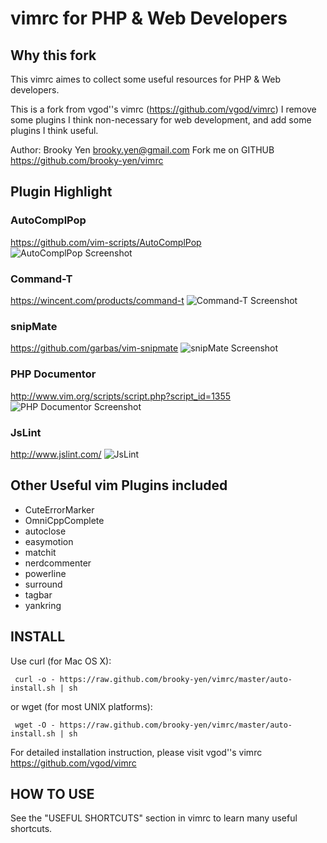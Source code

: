 vimrc for PHP & Web Developers
============


Why this fork
----------------
This vimrc aimes to collect some useful resources for PHP & Web developers.

This is a fork from vgod''s vimrc (https://github.com/vgod/vimrc)
I remove some plugins I think non-necessary for web development, and add some plugins I think useful.

Author: Brooky Yen <brooky.yen@gmail.com>
Fork me on GITHUB  https://github.com/brooky-yen/vimrc

Plugin Highlight
----------------

### AutoComplPop ######
https://github.com/vim-scripts/AutoComplPop
![AutoComplPop Screenshot](http://farm8.staticflickr.com/7239/7192505960_fd1f8f6cdb.jpg)


### Command-T ######
https://wincent.com/products/command-t
![Command-T Screenshot](http://farm8.staticflickr.com/7090/7192695392_14097b2809_z.jpg)


### snipMate ######
https://github.com/garbas/vim-snipmate
![snipMate Screenshot](http://farm8.staticflickr.com/7074/7192612390_1fa4ed06d3.jpg)


### PHP Documentor ###
http://www.vim.org/scripts/script.php?script_id=1355
![PHP Documentor Screenshot](http://farm8.staticflickr.com/7225/7192639816_8b56645164_z.jpg)


### JsLint ###
http://www.jslint.com/
![JsLint](http://farm8.staticflickr.com/7085/7192658764_f94beb12ff_z.jpg)


Other Useful vim Plugins included
----------------
* CuteErrorMarker
* OmniCppComplete
* autoclose
* easymotion
* matchit
* nerdcommenter
* powerline
* surround
* tagbar
* yankring


INSTALL
----------------
Use curl (for Mac OS X):

     curl -o - https://raw.github.com/brooky-yen/vimrc/master/auto-install.sh | sh

or wget (for most UNIX platforms):

     wget -O - https://raw.github.com/brooky-yen/vimrc/master/auto-install.sh | sh


For detailed installation instruction, please visit vgod''s vimrc
https://github.com/vgod/vimrc



HOW TO USE
----------------
See the "USEFUL SHORTCUTS" section in vimrc to learn many useful shortcuts.


